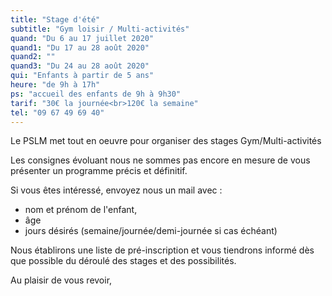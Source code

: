 ```yaml
---
title: "Stage d'été"
subtitle: "Gym loisir / Multi-activités"
quand: "Du 6 au 17 juillet 2020"
quand1: "Du 17 au 28 août 2020"
quand2: ""
quand3: "Du 24 au 28 août 2020"
qui: "Enfants à partir de 5 ans"
heure: "de 9h à 17h"
ps: "accueil des enfants de 9h à 9h30"
tarif: "30€ la journée<br>120€ la semaine"
tel: "09 67 49 69 40"
---
```


Le PSLM met tout en oeuvre pour organiser des stages Gym/Multi-activités

Les consignes évoluant nous ne sommes pas encore en mesure de vous présenter un programme précis et définitif.

Si vous êtes intéressé, envoyez nous un mail avec :

- nom et prénom de l'enfant,
- âge
- jours désirés (semaine/journée/demi-journée si cas échéant)

Nous établirons une liste de pré-inscription et vous tiendrons informé dès que possible du déroulé des stages et des possibilités.

Au plaisir de vous revoir,
